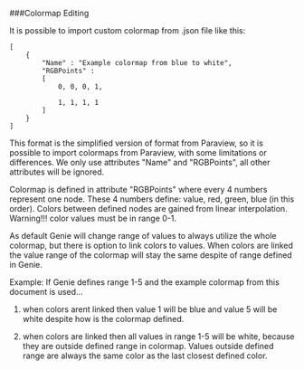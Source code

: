 ###Colormap Editing

It is possible to import custom colormap from .json file like this:

```
[
	{
		"Name" : "Example colormap from blue to white",
		"RGBPoints" : 
		[
			0, 0, 0, 1,
			
			1, 1, 1, 1
		]
	}
]
```

This format is the simplified version of format from Paraview,
so it is possible to import colormaps from Paraview, with some limitations or differences.
We only use attributes "Name" and "RGBPoints", all other attributes will be ignored.

Colormap is defined in attribute "RGBPoints" where every 4 numbers represent one node.
These 4 numbers define: value, red, green, blue (in this order). Colors between defined nodes are gained from linear interpolation.
Warning!!! color values must be in range 0-1.

As default Genie will change range of values to always utilize the whole colormap, but there is option to link colors to values.
When colors are linked the value range of the colormap will stay the same despite of range defined in Genie.

Example: If Genie defines range 1-5 and the example colormap from this document is used...

1) when colors arent linked then value 1 will be blue and value 5 will be white despite how is the colormap defined.

2) when colors are linked then all values in range 1-5 will be white, because they are outside defined range in colormap.
Values outside defined range are always the same color as the last closest defined color.


